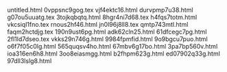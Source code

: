 untitled.html
0vppsnc9gog.tex
vjf4ektc16.html
durvpmp7u38.html
g07ou5uuatg.tex
3tojkqbqtq.html
8hgr4ni7d68.tex
h4fqs7totm.html
vkcsiql1fno.tex
rnous2hf46.html
jn0l96j8ll8.tex
qmtp743mtl.html
faqm2hctdjg.tex
190n9ust6pg.html
adk62cln25.html
61dfcegc7pg.html
2fl1ld7dseo.tex
vkks29n746g.html
9984fpmfid.html
9o9bgcu7puo.html
o6f7f05c0lg.html
565quqsv4ho.html
67mbv6g17bo.html
3pa7bp560v.html
ioa316en6h8.html
3oo8eiasmgg.html
b2fhpm623g.html
ed07902q33g.html
97dll3lslg8.html